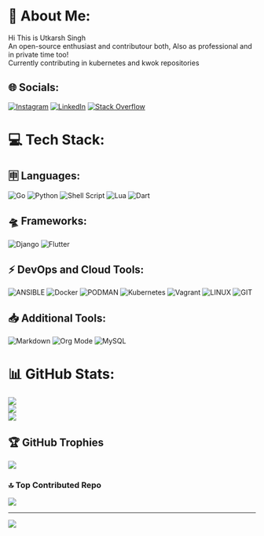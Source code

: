 # 💫 About Me:
Hi This is Utkarsh Singh<br>An open-source enthusiast and contributour both, Also as professional and in private time too!<br>Currently contributing in kubernetes and kwok repositories


## 🌐 Socials:
[![Instagram](https://img.shields.io/badge/Instagram-%23E4405F.svg?logo=Instagram&logoColor=white)](https://instagram.com/https://www.instagram.com/atera.byte/) [![LinkedIn](https://img.shields.io/badge/LinkedIn-%230077B5.svg?logo=linkedin&logoColor=white)](https://linkedin.com/in/ahemjigyasu/) [![Stack Overflow](https://img.shields.io/badge/-Stackoverflow-FE7A16?logo=stack-overflow&logoColor=white)](https://stackoverflow.com/users/Terabyte) 

# 💻 Tech Stack:

## 🈸 Languages:
![Go](https://img.shields.io/badge/go-%2300ADD8.svg?style=for-the-badge&logo=go&logoColor=white) ![Python](https://img.shields.io/badge/python-3670A0?style=for-the-badge&logo=python&logoColor=ffdd54) ![Shell Script](https://img.shields.io/badge/shell_script-%23121011.svg?style=for-the-badge&logo=gnu-bash&logoColor=white) ![Lua](https://img.shields.io/badge/lua-%232C2D72.svg?style=for-the-badge&logo=lua&logoColor=white) ![Dart](https://img.shields.io/badge/dart-%230175C2.svg?style=for-the-badge&logo=dart&logoColor=white) 

## 🛸 Frameworks:
![Django](https://img.shields.io/badge/django-%23092E20.svg?style=for-the-badge&logo=django&logoColor=white) ![Flutter](https://img.shields.io/badge/Flutter-%2302569B.svg?style=for-the-badge&logo=Flutter&logoColor=white) 

## ⚡ DevOps and Cloud Tools:
![ANSIBLE](https://img.shields.io/badge/ansible-%231A1918.svg?style=for-the-badge&logo=ansible&logoColor=white) ![Docker](https://img.shields.io/badge/docker-%230db7ed.svg?style=for-the-badge&logo=docker&logoColor=white) ![PODMAN](https://img.shields.io/badge/podman-892CA0.svg?style=for-the-badge&logo=podman&logoColor=white) ![Kubernetes](https://img.shields.io/badge/kubernetes-%23326ce5.svg?style=for-the-badge&logo=kubernetes&logoColor=white) ![Vagrant](https://img.shields.io/badge/vagrant-%231563FF.svg?style=for-the-badge&logo=vagrant&logoColor=white) ![LINUX](https://img.shields.io/badge/Linux-FCC624?style=for-the-badge&logo=linux&logoColor=black) ![GIT](https://img.shields.io/badge/Git-fc6d26?style=for-the-badge&logo=git&logoColor=white) 

## 📥 Additional Tools:
![Markdown](https://img.shields.io/badge/markdown-%23000000.svg?style=for-the-badge&logo=markdown&logoColor=white)  ![Org Mode](https://img.shields.io/badge/orgmode-%2377AA99.svg?style=for-the-badge&logo=org&logoColor=white)   ![MySQL](https://img.shields.io/badge/mysql-%2300000f.svg?style=for-the-badge&logo=mysql&logoColor=white)     

# 📊 GitHub Stats:
![](https://github-readme-stats.vercel.app/api?username=utkarsh-singh1&theme=dark&hide_border=true&include_all_commits=true&count_private=true)<br/>
![](https://github-readme-streak-stats.herokuapp.com/?user=utkarsh-singh1&theme=dark&hide_border=true)<br/>
![](https://github-readme-stats.vercel.app/api/top-langs/?username=utkarsh-singh1&theme=dark&hide_border=true&include_all_commits=true&count_private=true&layout=compact)

## 🏆 GitHub Trophies
![](https://github-profile-trophy.vercel.app/?username=utkarsh-singh1&theme=radical&no-frame=false&no-bg=false&margin-w=4)

### 🔝 Top Contributed Repo
![](https://github-contributor-stats.vercel.app/api?username=utkarsh-singh1&limit=5&theme=dark&combine_all_yearly_contributions=true)

---
[![](https://visitcount.itsvg.in/api?id=utkarsh-singh1&icon=0&color=0)](https://visitcount.itsvg.in)

<!-- Proudly created with GPRM ( https://gprm.itsvg.in ) -->
